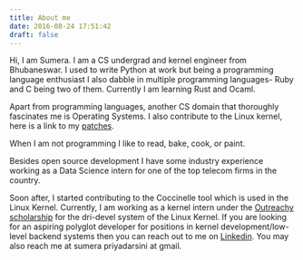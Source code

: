 ```yaml
---
title: About me
date: 2016-08-24 17:51:42
draft: false
---
```


Hi, I am Sumera. I am a CS undergrad and kernel engineer from Bhubaneswar.
I used to write Python at work but being a programming language enthusiast I also dabble in multiple programming languages- Ruby and C being two of them.
Currently I am learning Rust and Ocaml. 

Apart from programming languages, another CS domain that thoroughly fascinates me is Operating Systems. 
I also contribute to the Linux kernel, here is a link to my [patches](https://git.kernel.org/pub/scm/linux/kernel/git/gregkh/staging.git/log/?h=staging-next&qt=author&q=sumera).

When I am not programming I like to read, bake, cook, or paint.

Besides open source development I have some industry experience working as a Data Science intern for one of the top telecom firms in the country.

Soon after, I started contributing to the Coccinelle tool which is used in the Linux Kernel.
Currently, I am working as a kernel intern under the [Outreachy scholarship](https://www.outreachy.org/alums/) for the dri-devel system of the Linux Kernel. 
If you are looking for an aspiring polyglot developer for positions in kernel development/low-level backend systems then you can reach out to me on [Linkedin](https://www.linkedin.com/in/sumera-priyadarsini-3b5259129/). You may also reach me at sumera priyadarsini at gmail.